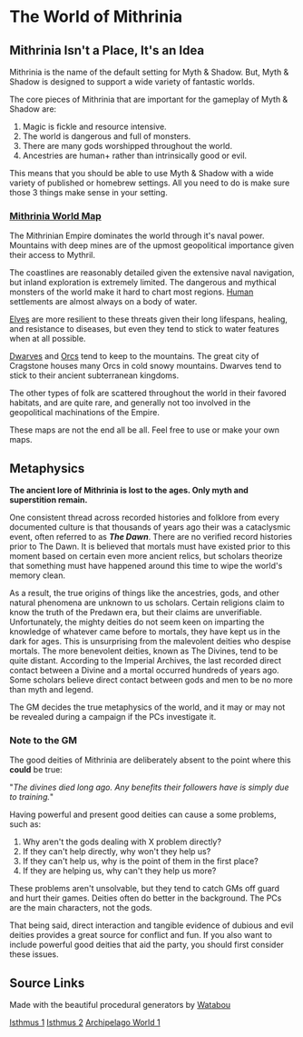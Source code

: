 # The World of Mithrinia

## Mithrinia Isn't a Place, It's an Idea

Mithrinia is the name of the default setting for Myth & Shadow. But, Myth & Shadow is designed to support a wide variety of fantastic worlds.

The core pieces of Mithrinia that are important for the gameplay of Myth & Shadow are:

1. Magic is fickle and resource intensive.
2. The world is dangerous and full of monsters.
3. There are many gods worshipped throughout the world.
4. Ancestries are human+ rather than intrinsically good or evil.

This means that you should be able to use Myth & Shadow with a wide variety of published or homebrew settings. All you need to do is make sure those 3 things make sense in your setting.

### [Mithrinia World Map](Maps/Mithrinia%20World%20Map.md)

The Mithrinian Empire dominates the world through it's naval power. Mountains with deep mines are of the upmost geopolitical importance given their access to Mythril.

The coastlines are reasonably detailed given the extensive naval navigation, but inland exploration is extremely limited. The dangerous and mythical monsters of the world make it hard to chart most regions. [Human](../../Player%20Characters/Ancenstries/The%20People%20of%20Mithrinia/Humans.md) settlements are almost always on a body of water.

[Elves](../../Player%20Characters/Ancenstries/The%20People%20of%20Mithrinia/Elves.md) are more resilient to these threats given their long lifespans, healing, and resistance to diseases, but even they tend to stick to water features when at all possible.

[Dwarves](../../Player%20Characters/Ancenstries/The%20People%20of%20Mithrinia/Dwarves.md) and [Orcs](../../Player%20Characters/Ancenstries/The%20People%20of%20Mithrinia/Orcs.md) tend to keep to the mountains. The great city of Cragstone houses many Orcs in cold snowy mountains. Dwarves tend to stick to their ancient subterranean kingdoms.

The other types of folk are scattered throughout the world in their favored habitats, and are quite rare, and generally not too involved in the geopolitical machinations of the Empire.

These maps are not the end all be all. Feel free to use or make your own maps.

## Metaphysics

**The ancient lore of Mithrinia is lost to the ages. Only myth and superstition remain.**

One consistent thread across recorded histories and folklore from every documented culture is that thousands of years ago their was a cataclysmic event, often referred to as ***The Dawn***. There are no verified record histories prior to The Dawn. It is believed that mortals must have existed prior to this moment based on certain even more ancient relics, but scholars theorize that something must have happened around this time to wipe the world's memory clean.

As a result, the true origins of things like the ancestries, gods, and other natural phenomena are unknown to us scholars. Certain religions claim to know the truth of the Predawn era, but their claims are unverifiable. Unfortunately, the mighty deities do not seem keen on imparting the knowledge of whatever came before to mortals, they have kept us in the dark for ages. This is unsurprising from the malevolent deities who despise mortals. The more benevolent deities, known as The Divines, tend to be quite distant. According to the Imperial Archives, the last recorded direct contact between a Divine and a mortal occurred hundreds of years ago. Some scholars believe direct contact between gods and men to be no more than myth and legend.

The GM decides the true metaphysics of the world, and it may or may not be revealed during a campaign if the PCs investigate it.

### Note to the GM

The good deities of Mithrinia are deliberately absent to the point where this **could** be true:

"*The divines died long ago. Any benefits their followers have is simply due to training.*"

Having powerful and present good deities can cause a some problems, such as:

1. Why aren't the gods dealing with X problem directly?
2. If they can't help directly, why won't they help us?
3. If they can't help us, why is the point of them in the first place?
4. If they are helping us, why can't they help us more?

These problems aren't unsolvable, but they tend to catch GMs off guard and hurt their games. Deities often do better in the background. The PCs are the main characters, not the gods.

That being said, direct interaction and tangible evidence of dubious and evil deities provides a great source for conflict and fun. If you also want to include powerful good deities that aid the party, you should first consider these issues.

## Source Links

Made with the beautiful procedural generators by [Watabou](https://watabou.github.io/)

[Isthmus 1](https://watabou.github.io/perilous-shores/?seed=1103575137&tags=highland,lake,woodland,difficult,neutral&hexes=3)
[Isthmus 2](https://watabou.github.io/perilous-shores/?seed=1008532271&tags=highland,lake,woodland,difficult,neutral&w=1800&h=1800&hexes=3)
[Archipelago World 1](https://watabou.github.io/perilous-shores/?seed=278080823&tags=archipelago,neutral,highland,safe,woodland&w=2700&h=2700)
